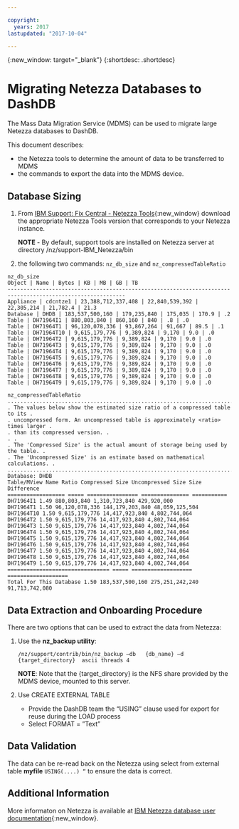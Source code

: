 ```yaml
---

copyright:
  years: 2017
lastupdated: "2017-10-04"

---
```

{:new_window: target="_blank"}
{:shortdesc: .shortdesc}

# Migrating Netezza Databases to DashDB

The Mass Data Migration Service (MDMS) can be used to migrate large Netezza databases to DashDB.

This document describes:
- the Netezza tools to determine the amount of data to be transferred to MDMS
- the commands to export the data into the MDMS device.

## Database Sizing
1. From [IBM Support: Fix Central - Netezza Tools](https://www-945.ibm.com/support/fixcentral/options?selectionBean.selectedTab=find&selection=ibm%2fInformation+Management%3bPureData+System+for+Analytics%3bibm%2fInformation+Management%2fNetezza+Tools){:new_window} download the appropriate Netezza Tools version that corresponds to your Netezza instance.

   **NOTE** - By default, support tools are installed on Netezza server at directory /nz/support-IBM_Netezza<version>/bin
   
2. the following two commands: `nz_db_size` and `nz_compressedTableRatio`

```
nz_db_size
Object | Name | Bytes | KB | MB | GB | TB
-----------------------------------------------------------------------------------------------------------
Appliance | cdcntze1 | 23,388,712,337,408 | 22,840,539,392 | 22,305,214 | 21,782.4 | 21.3
Database | DHDB | 183,537,500,160 | 179,235,840 | 175,035 | 170.9 | .2
Table | DH71964I1 | 880,803,840 | 860,160 | 840 | .8 | .0
Table | DH71964T1 | 96,120,078,336 | 93,867,264 | 91,667 | 89.5 | .1
Table | DH71964T10 | 9,615,179,776 | 9,389,824 | 9,170 | 9.0 | .0
Table | DH71964T2 | 9,615,179,776 | 9,389,824 | 9,170 | 9.0 | .0
Table | DH71964T3 | 9,615,179,776 | 9,389,824 | 9,170 | 9.0 | .0
Table | DH71964T4 | 9,615,179,776 | 9,389,824 | 9,170 | 9.0 | .0
Table | DH71964T5 | 9,615,179,776 | 9,389,824 | 9,170 | 9.0 | .0
Table | DH71964T6 | 9,615,179,776 | 9,389,824 | 9,170 | 9.0 | .0
Table | DH71964T7 | 9,615,179,776 | 9,389,824 | 9,170 | 9.0 | .0
Table | DH71964T8 | 9,615,179,776 | 9,389,824 | 9,170 | 9.0 | .0
Table | DH71964T9 | 9,615,179,776 | 9,389,824 | 9,170 | 9.0 | .0
```
```
nz_compressedTableRatio
....................................................................................
. The values below show the estimated size ratio of a compressed table to its .
. uncompressed form. An uncompressed table is approximately <ratio> times larger .
. than its compressed version. .
. .
. The 'Compressed Size' is the actual amount of storage being used by the table. .
. The 'Uncompressed Size' is an estimate based on mathematical calculations. .
....................................................................................
Database: DHDB
Table/MView Name Ratio Compressed Size Uncompressed Size Size Difference
================== ===== ================ =============== ===========
DH71964I1 1.49 880,803,840 1,310,723,840 429,920,000
DH71964T1 1.50 96,120,078,336 144,179,203,840 48,059,125,504
DH71964T10 1.50 9,615,179,776 14,417,923,840 4,802,744,064
DH71964T2 1.50 9,615,179,776 14,417,923,840 4,802,744,064
DH71964T3 1.50 9,615,179,776 14,417,923,840 4,802,744,064
DH71964T4 1.50 9,615,179,776 14,417,923,840 4,802,744,064
DH71964T5 1.50 9,615,179,776 14,417,923,840 4,802,744,064
DH71964T6 1.50 9,615,179,776 14,417,923,840 4,802,744,064
DH71964T7 1.50 9,615,179,776 14,417,923,840 4,802,744,064
DH71964T8 1.50 9,615,179,776 14,417,923,840 4,802,744,064
DH71964T9 1.50 9,615,179,776 14,417,923,840 4,802,744,064
================================ ===== =================== ===================
Total For This Database 1.50 183,537,500,160 275,251,242,240 91,713,742,080
```

## Data Extraction and Onboarding Procedure

There are two options that can be used to extract the data from Netezza:
1. Use the **nz_backup utility**:

   `/nz/support/contrib/bin/nz_backup –db   {db_name} –d  {target_directory}  ascii threads 4`
   
   **NOTE**: Note that the {target_directory} is the NFS share provided by the MDMS device, mounted to this server.
2. Use CREATE EXTERNAL TABLE
   - Provide the DashDB team the “USING” clause used for export for reuse during the LOAD process
   - Select FORMAT = ”Text”
   
   
## Data Validation
The data can be re-read back on the Netezza using select from external table **myfile** `USING(....) “` to ensure the data is correct.
 
## Additional Information
More informaton on Netezza is available at [IBM Netezza database user documentation](https://www.ibm.com/support/knowledgecenter/en/SSULQD_7.2.1/com.ibm.nz.dbu.doc/c_dbuser_plg_overview.html){:new_window}.
